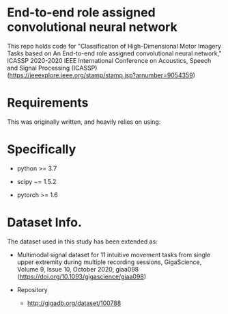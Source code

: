 # End-to-end role assigned convolutional neural network
This repo holds code for "Classification of High-Dimensional Motor Imagery Tasks based on An End-to-end role assigned convolutional neural network,"
ICASSP 2020-2020 IEEE International Conference on Acoustics, Speech and Signal Processing (ICASSP) (https://ieeexplore.ieee.org/stamp/stamp.jsp?arnumber=9054359)

# Requirements
This was originally written, and heavily relies on using:

 # Specifically
 * python >= 3.7

 * scipy ~= 1.5.2

 * pytorch >= 1.6

# Dataset Info.
The dataset used in this study has been extended as:

* Multimodal signal dataset for 11 intuitive movement tasks from single upper extremity during multiple recording sessions, GigaScience, Volume 9, Issue 10, October 2020, giaa098
(https://doi.org/10.1093/gigascience/giaa098)

* Repository 
  * http://gigadb.org/dataset/100788
